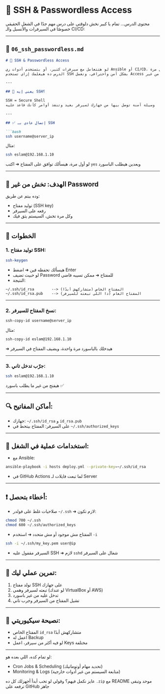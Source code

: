 # 🔐 SSH & Passwordless Access

محتوى الدرس...
تمام يا كبير
نخش دلوقتي على درس مهم جدًا في الشغل الحقيقي
خصوصًا في السيرفرات والأنسبل والـ CI/CD:

---

## 📄 `06_ssh_passwordless.md`

````markdown
# 🔐 SSH & Passwordless Access

لو هتتعامل مع سيرفرات كتير، أو بتستخدم أدوات زي Ansible أو CI/CD، لازم يكون عندك طريقة توصل بيها بالسيرفر من غير ما تدخل الباسورد كل مرة
الدرس ده هيعلمك إزاي تستخدم SSH بشكل آمن واحترافي، وتعمل Access من غير Password

---

## 🚪 يعني إيه SSH؟

SSH = Secure Shell
وسيلة آمنة توصل بيها من جهازك لسيرفر بعيد وتنفذ أوامر كأنك قاعد عليه

---

## ✅ إتصال عادي بـ SSH

```bash
ssh username@server_ip
````

مثال:

```bash
ssh eslam@192.168.1.10
```

لو أول مرة، هيسألك توافق على المفتاح ➜ اكتب `yes`
وبعدين هيطلب الباسورد

---

## 🎯 الهدف: تخش من غير Password

وده بيتم عن طريق:

* توليد مفتاح (SSH key)
* رفعه على السيرفر
* وكل مرة تخش، السيستم يثق فيك

---

## 🧱 الخطوات

### 1. توليد مفتاح SSH:

```bash
ssh-keygen
```

* هيسألك تحفظه فين ➜ اضغط Enter
* لو حبيت تضيف Password للمفتاح ➜ ممكن تسيبه فاضي
* النتيجة:

```
~/.ssh/id_rsa        --> المفتاح الخاص (متشاركهش أبدًا)
~/.ssh/id_rsa.pub    --> المفتاح العام (دا اللي تبعته للسيرفر)
```

---

### 2. نسخ المفتاح للسيرفر:

```bash
ssh-copy-id username@server_ip
```

مثال:

```bash
ssh-copy-id eslam@192.168.1.10
```

➜ هيدخلك بالباسورد مرة واحدة، ويضيف المفتاح في السيرفر

---

### 3. جرّب تدخل تاني:

```bash
ssh eslam@192.168.1.10
```

هيفتح من غير ما يطلب باسورد ✅

---

## 🔍 أماكن المفاتيح:

* جهازك: `~/.ssh/id_rsa` و `id_rsa.pub`
* على السيرفر: المفتاح بيتحط في
  `~/.ssh/authorized_keys`

---

## 🧠 استخدامات عملية في الشغل:

* مع Ansible:

```bash
ansible-playbook -i hosts deploy.yml --private-key=~/.ssh/id_rsa
```

* في GitHub Actions لما تبعت فايلات لـ Server

---

## ❗ أخطاء بتحصل:

* صلاحيات غلط على فولدر `~/.ssh` ➜ لازم تكون:

```bash
chmod 700 ~/.ssh
chmod 600 ~/.ssh/authorized_keys
```

* المفتاح مش موجود أو مش متحدد ➜ استخدم `-i`

```bash
ssh -i ~/.ssh/my_key.pem user@ip
```

* السيرفر مقفول عليه SSH ➜ لازم `sshd` شغال على السيرفر

---

## 🧪 تمرين عملي ليك:

1. تولد مفتاح SSH على جهازك
2. تبعته لسيرفر وهمي (لو عندك VirtualBox أو AWS)
3. تدخل عليه من غير باسورد
4. تشيل المفتاح من السيرفر وجرب تاني

---

## 🔐 نصيحة سيكيوريتي:

* المفتاح الخاص `id_rsa` متشاركهش أبدًا
* اعمل له Backup
* لو فيه أكثر من سيرفر، اعمل Keys مختلفة

---

لو تمام كده، اللي بعده هو:

* Cron Jobs & Scheduling (تحديد مهام أوتوماتيك)
* Monitoring & Logs (متابعة السيستم من غير أدوات خارجية)

عايز نكمل فيهم؟
وقولي لو تحب أبدأ أجهزلك كل ده `.zip` مع README موحد وتبقى ترفعه على GitHub جاهز


